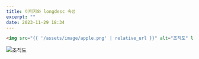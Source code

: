 ```yaml
---
title: 이미지와 longdesc 속성
excerpt: ""
date: 2023-11-29 18:34
---
```


```html
<img src="{{ '/assets/image/apple.png' | relative_url }}" alt="조직도" longdesc="chart.html">
```

<img src="{{ '/assets/image/apple.png' | relative_url }}" alt="조직도" longdesc="chart.html">
